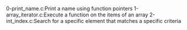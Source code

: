 0-print_name.c:Print a name using function pointers
1-array_iterator.c:Execute a function on the items of an array
2-int_index.c:Search for a specific element that matches a specific criteria
